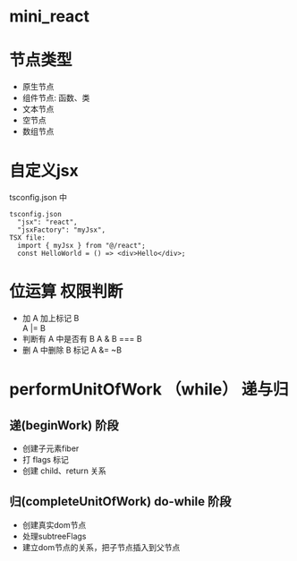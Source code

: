 # mini_react

# 节点类型
* 原生节点
* 组件节点: 函数、类
* 文本节点
* 空节点
* 数组节点

# 自定义jsx
tsconfig.json 中
```
tsconfig.json
  "jsx": "react",
  "jsxFactory": "myJsx",  
TSX file:
  import { myJsx } from "@/react";
  const HelloWorld = () => <div>Hello</div>; 
```

# 位运算 权限判断
* 加 A 加上标记 B  
A |= B
* 判断有 A 中是否有 B
A & B === B
* 删 A 中删除 B 标记
A &= ~B

# performUnitOfWork （while） 递与归
## 递(beginWork) 阶段
* 创建子元素fiber
* 打 flags 标记
* 创建 child、return 关系

## 归(completeUnitOfWork) do-while 阶段
* 创建真实dom节点
* 处理subtreeFlags
* 建立dom节点的关系，把子节点插入到父节点